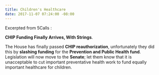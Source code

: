 ```yaml
---
title: Children's Healthcare
date: 2017-11-07 07:24:00 -08:00
---
```


Excerpted from 5Calls :

**CHIP Funding Finally Arrives, With Strings**.

The House has finally passed **CHIP reauthorization**, unfortunately they did this by **slashing funding** for the **Prevention and Public Health fund**. Legislation will now move to the **Senate**; let them know that it is unacceptable to cut important preventative health work to fund equally important healthcare for children.